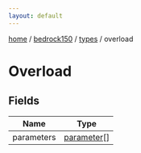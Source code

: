 ```yaml
---
layout: default
---
```


[home](/)  /  [bedrock150](/protocol/bedrock150)  /  [types](/protocol/bedrock150/types)  /  overload

# Overload

## Fields

Name | Type
---|---
parameters | [parameter](/protocol/bedrock150/types/parameter)[]
